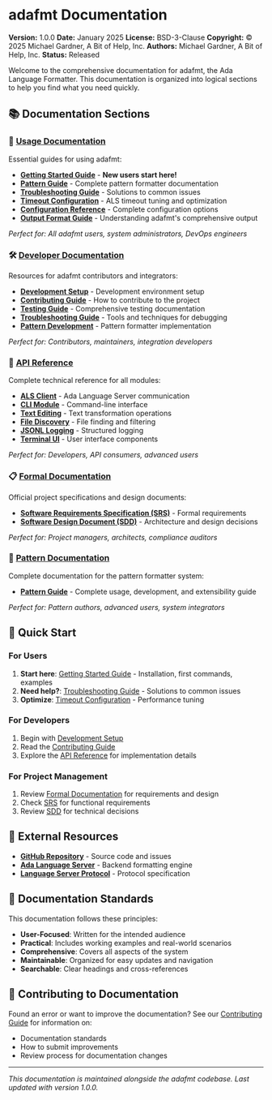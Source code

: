 # adafmt Documentation

**Version:** 1.0.0
**Date:** January 2025
**License:** BSD-3-Clause
**Copyright:** © 2025 Michael Gardner, A Bit of Help, Inc.
**Authors:** Michael Gardner, A Bit of Help, Inc.
**Status:** Released

Welcome to the comprehensive documentation for adafmt, the Ada Language Formatter. This documentation is organized into logical sections to help you find what you need quickly.

## 📚 Documentation Sections

### 📖 [Usage Documentation](guides/index.md#-core-guides)
Essential guides for using adafmt:
- **[Getting Started Guide](guides/getting-started-guide.md)** - **New users start here!**
- **[Pattern Guide](guides/patterns-guide.md)** - Complete pattern formatter documentation
- **[Troubleshooting Guide](guides/troubleshooting-guide.md)** - Solutions to common issues
- **[Timeout Configuration](guides/timeout-guide.md)** - ALS timeout tuning and optimization
- **[Configuration Reference](guides/configuration-guide.md)** - Complete configuration options
- **[Output Format Guide](guides/output-format-guide.md)** - Understanding adafmt's comprehensive output

*Perfect for: All adafmt users, system administrators, DevOps engineers*

### 🛠️ [Developer Documentation](guides/index.md)
Resources for adafmt contributors and integrators:
- **[Development Setup](guides/getting-started-guide.md#development-setup)** - Development environment setup
- **[Contributing Guide](guides/contributing-guide.md)** - How to contribute to the project
- **[Testing Guide](guides/testing-guide.md)** - Comprehensive testing documentation
- **[Troubleshooting Guide](guides/troubleshooting-guide.md)** - Tools and techniques for debugging
- **[Pattern Development](guides/patterns-guide.md)** - Pattern formatter implementation

*Perfect for: Contributors, maintainers, integration developers*

### 🔧 [API Reference](guides/api/index.md)
Complete technical reference for all modules:
- **[ALS Client](guides/api/als_client.md)** - Ada Language Server communication
- **[CLI Module](guides/api/cli.md)** - Command-line interface
- **[Text Editing](guides/api/edits.md)** - Text transformation operations
- **[File Discovery](guides/api/file_discovery.md)** - File finding and filtering
- **[JSONL Logging](guides/api/logging_jsonl.md)** - Structured logging
- **[Terminal UI](guides/api/tui.md)** - User interface components

*Perfect for: Developers, API consumers, advanced users*

### 📋 [Formal Documentation](guides/formal/index.md)
Official project specifications and design documents:
- **[Software Requirements Specification (SRS)](guides/formal/SRS.md)** - Formal requirements
- **[Software Design Document (SDD)](guides/formal/SDD.md)** - Architecture and design decisions

*Perfect for: Project managers, architects, compliance auditors*

### 🎨 [Pattern Documentation](guides/patterns-guide.md)
Complete documentation for the pattern formatter system:
- **[Pattern Guide](guides/patterns-guide.md)** - Complete usage, development, and extensibility guide

*Perfect for: Pattern authors, advanced users, system integrators*

## 🚀 Quick Start

### For Users
1. **Start here**: [Getting Started Guide](guides/getting-started-guide.md) - Installation, first commands, examples
2. **Need help?**: [Troubleshooting Guide](guides/troubleshooting-guide.md) - Solutions to common issues
3. **Optimize**: [Timeout Configuration](guides/timeout-guide.md) - Performance tuning

### For Developers
1. Begin with [Development Setup](guides/getting-started-guide.md#development-setup)
2. Read the [Contributing Guide](guides/contributing-guide.md)
3. Explore the [API Reference](api/index.md) for implementation details

### For Project Management
1. Review [Formal Documentation](formal/index.md) for requirements and design
2. Check [SRS](formal/SRS.md) for functional requirements
3. Review [SDD](formal/SDD.md) for technical decisions

## 🔗 External Resources

- **[GitHub Repository](https://github.com/abitofhelp/adafmt.git)** - Source code and issues
- **[Ada Language Server](https://github.com/AdaCore/ada_language_server)** - Backend formatting engine
- **[Language Server Protocol](https://microsoft.github.io/language-server-protocol/)** - Protocol specification

## 📝 Documentation Standards

This documentation follows these principles:
- **User-Focused**: Written for the intended audience
- **Practical**: Includes working examples and real-world scenarios
- **Comprehensive**: Covers all aspects of the system
- **Maintainable**: Organized for easy updates and navigation
- **Searchable**: Clear headings and cross-references

## 🤝 Contributing to Documentation

Found an error or want to improve the documentation? See our [Contributing Guide](guides/contributing-guide.md) for information on:
- Documentation standards
- How to submit improvements
- Review process for documentation changes

---

*This documentation is maintained alongside the adafmt codebase. Last updated with version 1.0.0.*
